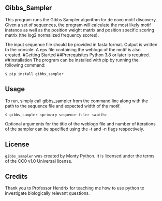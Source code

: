 ## Gibbs_Sampler

This program runs the Gibbs Sampler algorithm for
de novo motif discovery. Given a set of sequences, the program
will calculate the most likely motif instance as well as 
the position weight matrix and position specific scoring matrix
(the log2 normalized frequency scores).

The input sequence file should be provided in fasta format. Output is written to the console. 
A eps file containing the weblogo of the motif is also created.
#Getting Started
##Prerequisites
Python 3.8 or later is required.
##Installation
The program can be installed with pip by running the following command:
```bash
$ pip install gibbs_sampler
```

## Usage

To run, simply call gibbs_sampler from the command line along with 
the path to the sequence file and expected width of the motif.

````bash
$ gibbs_sampler <primary sequence file> <width>
````
Optional arguments for the title of the weblogo file and number of 
iterations of the sampler can be specified using the -t and -n flags respectively.

## License

`gibbs_sampler` was created by Monty Python. It is licensed under the terms of the CC0 v1.0 Universal license.

## Credits
Thank you to Professor Hendrix for teaching me how to use python to investigate biologically relevant questions.

